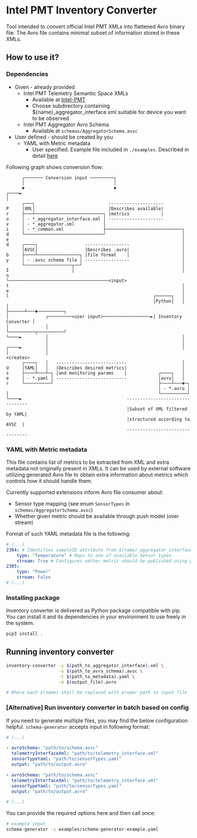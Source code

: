 # Intel PMT Inventory Converter

Tool intended to convert official Intel PMT XMLs into flattened Avro binary
file. The Avro file contains minimal subset of information stored in these XMLs.

## How to use it?

### Dependencies

- Given - already provided
  - Intel PMT Telemetry Semantic Space XMLs
    - Available at [Intel-PMT](https://github.com/intel/Intel-PMT/tree/master/xml/)
    - Choose subdirectory containing ${name}_aggregator_interface.xml suitable for
      device you want to be observed
  - Intel PMT Aggregator Avro Schema
    - Available at `schemas/AggregatorSchema.avsc`
- User defined - should be created by you
  - YAML with Metric metadata
    - User specified. Example file included in `./examples`.
      Described in detail [here](#yaml-with-metric-metadata)

Following graph shows conversion flow:

```
      ┌─────── Conversion input ─────────┐
      │                                  │
      ▼                                  ▼
┌────►
│
      ┌───┐                            ---------------------
P     │XML│                            |Describes available|
r     ├───┴──────────────────────────┐ |metrics            |
o     │ - *_aggregator_interface.xml │ ---------------------
v     │ - *_aggregator.xml           │
i     │ - *_common.xml               ├─────────────────────────────┐
d     └──────────────────────────────┘                             │
e                                                                  │
d     ┌────┐                  -----------------                    │
      │AVSC│                  |Describes .avro|                    │
b     ├────┴────────────────┐ |file format    |                    │
y     │ - .avsc schema file │ -----------------                    │
      └──────────────────┬──┘                                      │
I                        │                                         │
n                        └──────────────────────────────────────<input>
t                                                                  │
e                                                                  │
l                                                       ┌──────┐   │
                                                        │Python│   │
│                                                       ├──────┴───▼──────────┐
│              ┌─────────<user input>──────────────────►│ Inventory Converter │
│              │                                        └──────────┬──────────┘
└────►         │                                                   │
               │                                                   │
┌────►         │                                                   │
│              │                                               <creates>
      ┌────┐   │   ---------------------------                     │
U     │YAML│   │   |Describes desired metrics|                     │
s     ├────┴───┴─┐ |and monitoring params    |            ┌────┐   │
e     │ - *.yaml │ ---------------------------            │avro│   │
r     └──────────┘                                        ├────┴───▼─┐
                                                          │ - *.avro │
│                                                         └──────────┘
└────►                                        --------------------------------
                                              |Subset of XML filtered by YAML|
                                              |structured according to AVSC  |
                                              --------------------------------
```

### YAML with Metric metadata

This file contains list of metrics to be extracted from XML and extra metadata
not originally present in XMLs. It can be used by external software utilizing 
generated Avro file to obtain extra information about metrics which controls
how it should handle them.

Currently supported extensions inform Avro file consumer about:

- Sensor type mapping (see enum `SensorTypes` in 
  `schemas/AggregatorSchema.avsc`)
- Whether given metric should be available through push model (over stream)

Format of such YAML metadata file is the following:

```yaml
# (...)
2304: # Identifies sampleID attribute from $(name)_aggregator_interface.xml
    type: "Temperature" # Maps to one of available Sensor types
    stream: True # Configures wether metric should be published using push model 
2305:
    type: "Power"
    stream: False
# (...)
```

### Installing package

Inventory converter is delivered as Python package compatible with pip.
You can install it and its dependencies in your environment to use freely
in the system.

```bash
pip3 install .
```

## Running inventory converter

```bash
inventory-converter -i $(path_to_aggregator_interface).xml \
                    -s $(path_to_avro_schema).avsc \
                    -t $(path_to_metadata).yaml \
                    -o $(output_file).avro

# Where each $(name) shall be replaced with proper path to input file
```

### [Alternative] Run inventory converter in batch based on config

If you need to generate multiple files, you may find the below configuration
helpful.
`schema-generator` accepts input in following format:

```yaml
# (...)

- avroSchema: "path/to/schema.avsc"
  telemetryInterfaceXml: "path/to/telemetry_interface.xml"
  sensorTypeYaml: "path/to/sensorTypes.yaml"
  output: "path/to/output.avro"

- avroSchema: "path/to/schema.avsc"
  telemetryInterfaceXml: "path/to/telemetry_interface.xml"
  sensorTypeYaml: "path/to/sensorTypes.yaml"
  output: "path/to/output.avro"

# (...)
```

You can provide the required options here and then call once:

```bash
# example input
schema-generator -c examples/schema-generator-example.yaml
```
